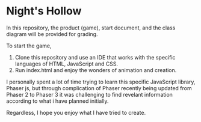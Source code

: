 # Night's Hollow
In this repository, the product (game), start document, and the class diagram will be provided for grading.

To start the game, 
1. Clone this repository and use an IDE that works with the specific languages of HTML, JavaScript and CSS.
2. Run index.html and enjoy the wonders of animation and creation.

I personally spent a lot of time trying to learn this specific JavaScript library, Phaser js, but through complication of Phaser recently being updated from Phaser 2 to Phaser 3 it was challenging to find revelant information according to what i have planned initially.

Regardless, I hope you enjoy what I have tried to create.
